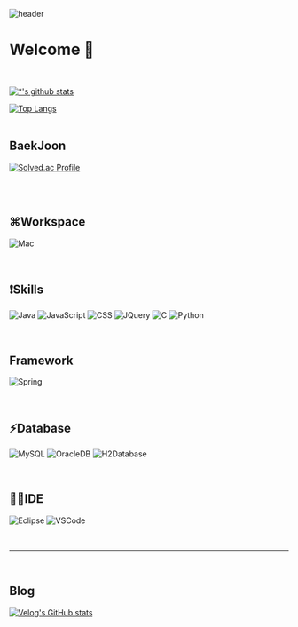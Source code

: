 ![header](https://capsule-render.vercel.app/api?type=venom&color=gradient&height=300&section=header&text=Jeongm2n's%20Github&fontColor=#FFFFFF&fontSize=50&animation=twinkling)

# Welcome 👋
<br>

[![*'s github stats](https://github-readme-stats.vercel.app/api?username=jeongm2n)](https://github.com/jeongm2n)

[![Top Langs](https://github-readme-stats.vercel.app/api/top-langs/?username=jeongm2n)](https://github.com/jeongm2n/github-readme-stats)<br><br>

## BaekJoon
[![Solved.ac Profile](http://mazassumnida.wtf/api/v2/generate_badge?boj=wjdals8625)](https://solved.ac/wjdals8625/) 

<br><br>

## ⌘Workspace
![Mac](https://img.shields.io/badge/Apple-MacBook_Pro_2020-999999?style=for-the-badge&logo=apple&logoColor=white)

<br>

## ❗️Skills
![Java](https://img.shields.io/badge/Java-ED8B00?style=for-the-badge&logo=openjdk&logoColor=white)
![JavaScript](https://img.shields.io/badge/-JavaScript-3178C6?style=flat-square&logo=JavaScript&logoColor=white)
![CSS](https://img.shields.io/badge/-CSS-FD5750?style=flat-square&logo=CSS&logoColor=magenta)
![JQuery](https://img.shields.io/badge/jQuery-0769AD?style=for-the-badge&logo=jquery&logoColor=white)
![C](https://img.shields.io/badge/-C-123456?style=flat-square&logo=C&logoColor=black)
![Python](https://img.shields.io/badge/-Python-fa8072?style=flat-square&logo=Python&logoColor=white)

<br>

## Framework
![Spring](https://img.shields.io/badge/-Spring-6DB33F?style=for-the-badge&logo=Spring&logoColor=white)

<br>

## ⚡️Database
![MySQL](https://img.shields.io/badge/-Mysql-1F305F?style=flat-square&logo=Mysql&logoColor=white)
![OracleDB](https://img.shields.io/badge/Oracle-F80000?style=for-the-badge&logo=Oracle&logoColor=white)
![H2Database](https://img.shields.io/badge/-H2Database-navy?style=flat-square&logo=H2Database&logoColor=white)

<br>

## 🧑‍💻IDE
![Eclipse](https://img.shields.io/badge/Eclipse-2C2255?style=for-the-badge&logo=eclipse&logoColor=white)
![VSCode](https://img.shields.io/badge/Visual_Studio_Code-0078D4?style=for-the-badge&logo=visual%20studio%20code&logoColor=white)

<br>

---

<br>

## Blog
[![Velog's GitHub stats](https://velog-readme-stats.vercel.app/api?name=jeongm2n)](https://velog.io/@jeongm2n)

